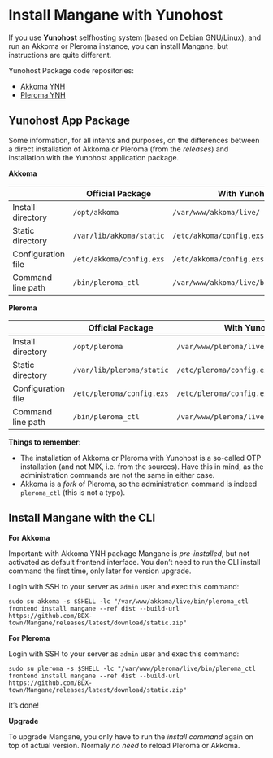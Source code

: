 # Install Mangane with Yunohost

If you use **Yunohost** selfhosting system (based on Debian GNU/Linux), and run an Akkoma or Pleroma instance, you can install Mangane, but instructions are quite different.

Yunohost Package code repositories:

- [Akkoma YNH](https://github.com/YunoHost-Apps/akkoma_ynh)
- [Pleroma YNH](https://github.com/YunoHost-Apps/pleroma_ynh)

## Yunohost App Package

Some information, for all intents and purposes, on the differences between a direct installation of Akkoma or Pleroma (from the _releases_) and installation with the Yunohost application package.

**Akkoma**

|                             | Official Package           | With Yunohost                            |
| --------------------------- | -------------------------- | ---------------------------------------- |
| Install directory           | `/opt/akkoma`              | `/var/www/akkoma/live/`                  |
| Static directory            | `/var/lib/akkoma/static`   | `/etc/akkoma/config.exs`                 |
| Configuration file          | `/etc/akkoma/config.exs`   | `/etc/akkoma/config.exs`                 |
| Command line path           | `/bin/pleroma_ctl`         | `/var/www/akkoma/live/bin/pleroma_ctl`   |


**Pleroma**

|                             | Official Package           | With Yunohost                            |
| --------------------------- | -------------------------- | ---------------------------------------- |
| Install directory           | `/opt/pleroma`             | `/var/www/pleroma/live/`                 |
| Static directory            | `/var/lib/pleroma/static`  | `/etc/pleroma/config.exs`                |
| Configuration file          | `/etc/pleroma/config.exs`  | `/etc/pleroma/config.exs`                |
| Command line path           | `/bin/pleroma_ctl`         | `/var/www/pleroma/live/bin/pleroma_ctl`  |

**Things to remember:**

- The installation of Akkoma or Pleroma with Yunohost is a so-called OTP installation (and not MIX, i.e. from the sources). Have this in mind, as the administration commands are not the same in either case.
- Akkoma is a _fork_ of Pleroma, so the administration command is indeed `pleroma_ctl` (this is not a typo).

## Install Mangane with the CLI

**For Akkoma**

Important: with Akkoma YNH package Mangane is _pre-installed_, but not activated as default frontend interface. 
You don’t need to run the CLI install command the first time, only later for version upgrade.

Login with SSH to your server as `admin` user and exec this command:

```
sudo su akkoma -s $SHELL -lc "/var/www/akkoma/live/bin/pleroma_ctl frontend install mangane --ref dist --build-url https://github.com/BDX-town/Mangane/releases/latest/download/static.zip"
```

**For Pleroma**

Login with SSH to your server as `admin` user and exec this command:

```
sudo su pleroma -s $SHELL -lc "/var/www/pleroma/live/bin/pleroma_ctl frontend install mangane --ref dist --build-url https://github.com/BDX-town/Mangane/releases/latest/download/static.zip"
```
It’s done!

**Upgrade**

To upgrade Mangane, you only have to run the _install command_ again on top of actual version. Normaly _no need_ to reload Pleroma or Akkoma.

